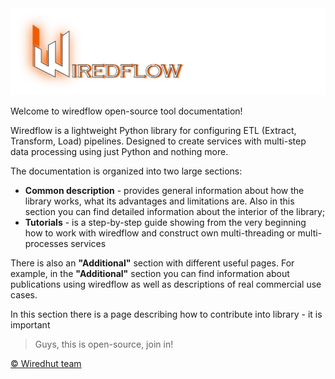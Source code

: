 <img src="https://raw.githubusercontent.com/wiredhut/wiredflow/main/docs/media/wiredflow.png" width="800"/>

Welcome to wiredflow open-source tool documentation! 

Wiredflow is a lightweight Python library for configuring ETL (Extract, Transform, Load) pipelines. 
Designed to create services with multi-step data processing using just Python and nothing more.

The documentation is organized into two large sections: 

- **Common description** - provides general information about how the library works, what its advantages and limitations are. 
  Also in this section you can find detailed information about the interior of the library;
- **Tutorials** - is a step-by-step guide showing from the very beginning how to work
  with wiredflow and construct own multi-threading or multi-processes services

There is also an **"Additional"** section with different useful pages. 
For example, in the **"Additional"** section you can find information about publications 
using wiredflow as well as descriptions of real commercial use cases.

In this section there is a page describing how to contribute into library - it is important 

> Guys, this is open-source, join in!

[© Wiredhut team](https://wiredhut.com/)